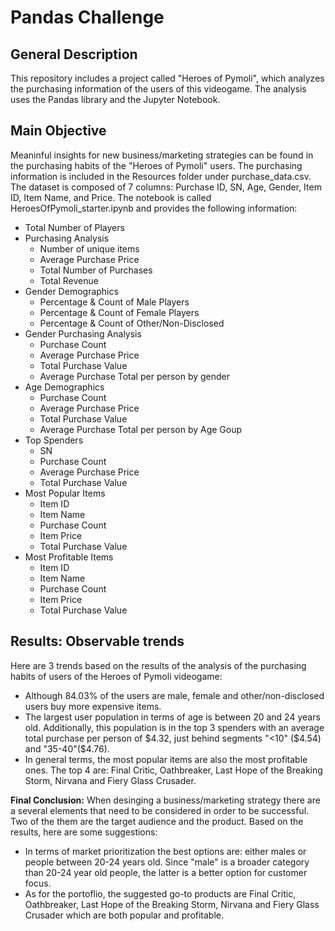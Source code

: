 # Pandas Challenge
## General Description
This repository includes a project called "Heroes of Pymoli", which analyzes the purchasing information of the users of this videogame. The analysis uses the Pandas library and the Jupyter Notebook.
## Main Objective
Meaninful insights for new business/marketing strategies can be found in the purchasing habits of the "Heroes of Pymoli" users. The purchasing information is included in the Resources folder under purchase_data.csv. The dataset is composed of 7 columns: Purchase ID, SN, Age, Gender, Item ID, Item Name, and Price. The notebook is called HeroesOfPymoli_starter.ipynb and provides the following information:
- Total Number of Players
- Purchasing Analysis
  - Number of unique items
  - Average Purchase Price
  - Total Number of Purchases
  - Total Revenue
- Gender Demographics
  - Percentage & Count of Male Players
  - Percentage & Count of Female Players
  - Percentage & Count of Other/Non-Disclosed
- Gender Purchasing Analysis
  - Purchase Count
  - Average Purchase Price
  - Total Purchase Value
  - Average Purchase Total per person by gender
- Age Demographics
  - Purchase Count
  - Average Purchase Price
  - Total Purchase Value
  - Average Purchase Total per person by Age Goup
- Top Spenders
  - SN
  - Purchase Count
  - Average Purchase Price
  - Total Purchase Value
- Most Popular Items
  - Item ID
  - Item Name
  - Purchase Count
  - Item Price
  - Total Purchase Value
- Most Profitable Items
  - Item ID
  - Item Name
  - Purchase Count
  - Item Price
  - Total Purchase Value

## Results: Observable trends
Here are 3 trends based on the results of the analysis of the purchasing habits of users of the Heroes of Pymoli videogame:
- Although 84.03% of the users are male, female and other/non-disclosed users buy more expensive items.
- The largest user population in terms of age is between 20 and 24 years old. Additionally, this population is in the top 3 spenders with an average total purchase per person of $4.32, just behind segments "<10" ($4.54) and "35-40"($4.76).  
- In general terms, the most popular items are also the most profitable ones. The top 4 are: Final Critic, Oathbreaker, Last Hope of the Breaking Storm, Nirvana and Fiery Glass Crusader.

**Final Conclusion:** When desinging a business/marketing strategy there are a several elements that need to be considered in order to be successful. Two of the them are the target audience and the product. Based on the results, here are some suggestions:
- In terms of market prioritization the best options are: either males or people between 20-24 years old. Since "male" is a broader category than 20-24 year old people, the latter is a better option for customer focus.
- As for the portoflio, the suggested go-to products are Final Critic, Oathbreaker, Last Hope of the Breaking Storm, Nirvana and Fiery Glass Crusader which are both popular and profitable.
